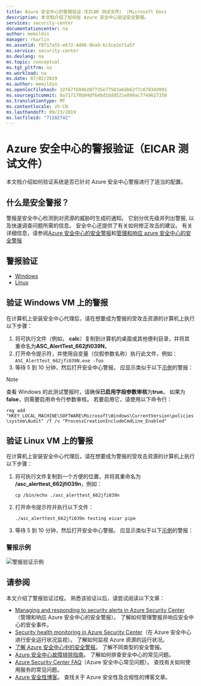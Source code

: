 ```yaml
---
title: Azure 安全中心的警报验证（EICAR 测试文件） |Microsoft Docs
description: 本文档介绍了如何在 Azure 安全中心验证安全警报。
services: security-center
documentationcenter: na
author: memildin
manager: rkarlin
ms.assetid: f8f17a55-e672-4d86-8ba9-6c3ce2e71a57
ms.service: security-center
ms.devlang: na
ms.topic: conceptual
ms.tgt_pltfrm: na
ms.workload: na
ms.date: 07/02/2019
ms.author: memildin
ms.openlocfilehash: 32f67fb94b207735e77583a6db62f7c8703dd991
ms.sourcegitcommit: 8a717170b04df64bd1ddd521e899ac7749627350
ms.translationtype: MT
ms.contentlocale: zh-CN
ms.lasthandoff: 09/23/2019
ms.locfileid: "71202742"
---
```

# <a name="alert-validation-eicar-test-file-in-azure-security-center"></a>Azure 安全中心的警报验证（EICAR 测试文件）
本文档介绍如何验证系统是否已针对 Azure 安全中心警报进行了适当的配置。

## <a name="what-are-security-alerts"></a>什么是安全警报？
警报是安全中心检测到对资源的威胁时生成的通知。 它划分优先级并列出警报, 以及快速调查问题所需的信息。 安全中心还提供了有关如何修正攻击的建议。
有关详细信息，请参阅[Azure 安全中心的安全警报](security-center-alerts-overview.md)和[管理和响应 azure 安全中心的安全警报](security-center-managing-and-responding-alerts.md)

## <a name="alert-validation"></a>警报验证

* [Windows](#validate-windows)
* [Linux](#validate-linux)

## 验证 Windows VM 上的警报<a name="validate-windows"></a>

在计算机上安装安全中心代理后，请在想要成为警报的受攻击资源的计算机上执行以下步骤：

1. 将可执行文件（例如， **calc**）复制到计算机的桌面或其他便利目录，并将其重命名为**ASC_AlertTest_662jfi039N**。
1. 打开命令提示符，并使用自变量（仅假参数名称）执行此文件，例如：```ASC_AlertTest_662jfi039N.exe -foo```
1. 等待 5 到 10 分钟，然后打开安全中心警报。 应显示类似于以下[示例](#alert-validate)的警报：

> [!NOTE]
> 查看 Windows 的此测试警报时，请确保**已启用字段参数审核**为**true**。 如果为**false**，则需要启用命令行参数审核。 若要启用它，请使用以下命令行：
>
>```reg add "HKEY_LOCAL_MACHINE\SOFTWARE\Microsoft\Windows\CurrentVersion\policies\system\Audit" /f /v "ProcessCreationIncludeCmdLine_Enabled"```

## 验证 Linux VM 上的警报<a name="validate-linux"></a>

在计算机上安装安全中心代理后，请在想要成为警报的受攻击资源的计算机上执行以下步骤：
1. 将可执行文件复制到一个方便的位置，并将其重命名为 **/asc_alerttest_662jfi039n**，例如：

    ```cp /bin/echo ./asc_alerttest_662jfi039n```

1. 打开命令提示符并执行以下文件：

    ```./asc_alerttest_662jfi039n testing eicar pipe```

1. 等待 5 到 10 分钟，然后打开安全中心警报。 应显示类似于以下[示例](#alert-validate)的警报：

### 警报示例<a name="alert-validate"></a>

![警报验证示例](./media/security-center-alert-validation/security-center-alert-validation-fig2.png) 

## <a name="see-also"></a>请参阅
本文介绍了警报验证过程。 熟悉该验证以后，请尝试阅读以下文章：

* [Managing and responding to security alerts in Azure Security Center](https://docs.microsoft.com/azure/security-center/security-center-managing-and-responding-alerts)（管理和响应 Azure 安全中心的安全警报）。 了解如何管理警报并响应安全中心的安全事件。
* [Security health monitoring in Azure Security Center](security-center-monitoring.md)（在 Azure 安全中心进行安全运行状况监视）。 了解如何监视 Azure 资源的运行状况。
* [了解 Azure 安全中心中的安全警报](https://docs.microsoft.com/azure/security-center/security-center-alerts-type)。 了解不同类型的安全警报。
* [Azure 安全中心故障排除指南](https://docs.microsoft.com/azure/security-center/security-center-troubleshooting-guide)。 了解如何排查安全中心的常见问题。
* [Azure Security Center FAQ](security-center-faq.md)（Azure 安全中心常见问题）。 查找有关如何使用服务的常见问题。
* [Azure 安全性博客](https://blogs.msdn.com/b/azuresecurity/)。 查找关于 Azure 安全性及合规性的博客文章。
